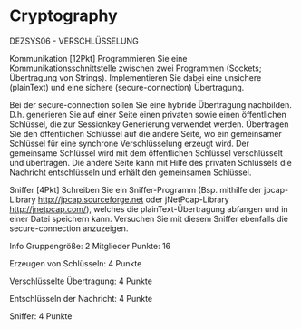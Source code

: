 # Cryptography
DEZSYS06 - VERSCHLÜSSELUNG

Kommunikation [12Pkt]
Programmieren Sie eine Kommunikationsschnittstelle zwischen zwei Programmen (Sockets; Übertragung von Strings). Implementieren Sie dabei eine unsichere (plainText) und eine sichere (secure-connection) Übertragung.

Bei der secure-connection sollen Sie eine hybride Übertragung nachbilden. D.h. generieren Sie auf einer Seite einen privaten sowie einen öffentlichen Schlüssel, die zur Sessionkey Generierung verwendet werden. Übertragen Sie den öffentlichen Schlüssel auf die andere Seite, wo ein gemeinsamer Schlüssel für eine synchrone Verschlüsselung erzeugt wird. Der gemeinsame Schlüssel wird mit dem öffentlichen Schlüssel verschlüsselt und übertragen. Die andere Seite kann mit Hilfe des privaten Schlüssels die Nachricht entschlüsseln und erhält den gemeinsamen Schlüssel.

Sniffer [4Pkt]
Schreiben Sie ein Sniffer-Programm (Bsp. mithilfe der jpcap-Library http://jpcap.sourceforge.net oder jNetPcap-Library http://jnetpcap.com/), welches die plainText-Übertragung abfangen und in einer Datei speichern kann. Versuchen Sie mit diesem Sniffer ebenfalls die secure-connection anzuzeigen.

Info
Gruppengröße: 2 Mitglieder
Punkte: 16

Erzeugen von Schlüsseln: 4 Punkte

Verschlüsselte Übertragung: 4 Punkte

Entschlüsseln der Nachricht: 4 Punkte

Sniffer: 4 Punkte
